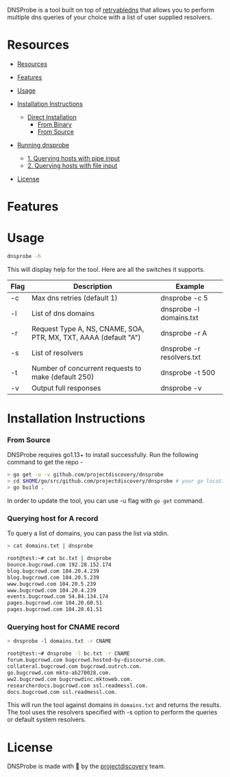 DNSProbe is a tool built on top of [retryabledns](https://github.com/projectdiscovery/retryabledns) that allows you to perform multiple dns queries of your choice with a list of user supplied resolvers.

# Resources
- [Resources](#resources)
- [Features](#features)
- [Usage](#usage)
- [Installation Instructions](#installation-instructions)
  - [Direct Installation](#direct-installation)
    - [From Binary](#from-binary)
    - [From Source](#from-source)
- [Running dnsprobe](#running-dnsprobe)
    - [1. Querying hosts with pipe input](#1-querying-host-for-A-record)
    - [2. Querying hosts with file input](#2-Querying-host-for-CNAME-record)

- [License](#license)

 # Features


# Usage

```bash
dnsprobe -h
```
This will display help for the tool. Here are all the switches it supports.

| Flag           | Description                                                        | Example                   |
|----------------|--------------------------------------------------------------------|---------------------------|
| -c             | Max dns retries (default 1)                                        | dnsprobe -c 5             |
| -l             | List of dns domains                                                | dnsprobe -l domains.txt   |
| -r             | Request Type A, NS, CNAME, SOA, PTR, MX, TXT, AAAA (default "A")   | dnsprobe -r A             |
| -s             | List of resolvers                                                  | dnsprobe -r resolvers.txt |
| -t             | Number of concurrent requests to make (default 250)                | dnsprobe -t 500           |
| -v             | Output full responses                                              | dnsprobe -v               |

# Installation Instructions
### From Source

DNSProbe requires go1.13+ to install successfully. Run the following command to get the repo - 

```bash
> go get -u -v github.com/projectdiscovery/dnsprobe
> cd $HOME/go/src/github.com/projectdiscovery/dnsprobe # your go location
> go build .
```

In order to update the tool, you can use -u flag with `go get` command.

### Querying host for A record

To query a list of domains, you can pass the list via stdin.

```bash
> cat domains.txt | dnsprobe

root@test:~# cat bc.txt | dnsprobe
bounce.bugcrowd.com 192.28.152.174
blog.bugcrowd.com 104.20.4.239
blog.bugcrowd.com 104.20.5.239
www.bugcrowd.com 104.20.5.239
www.bugcrowd.com 104.20.4.239
events.bugcrowd.com 54.84.134.174
pages.bugcrowd.com 104.20.60.51
pages.bugcrowd.com 104.20.61.51
```

### Querying host for CNAME record

```bash
> dnsprobe -l domains.txt -r CNAME

root@test:~# dnsprobe -l bc.txt -r CNAME
forum.bugcrowd.com bugcrowd.hosted-by-discourse.com.
collateral.bugcrowd.com bugcrowd.outrch.com.
go.bugcrowd.com mkto-ab270028.com.
ww2.bugcrowd.com bugcrowdinc.mktoweb.com.
researcherdocs.bugcrowd.com ssl.readmessl.com.
docs.bugcrowd.com ssl.readmessl.com.
```

This will run the tool against domains in `domains.txt` and returns the results. The tool uses the resolvers specified with -s option to perform the queries or default system resolvers.

# License

DNSProbe is made with 🖤 by the [projectdiscovery](https://projectdiscovery.io) team.
